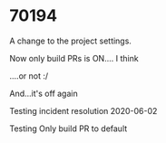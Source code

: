 # 70194

A change to the project settings.

Now only build PRs is ON.... I think

....or not :/

And...it's off again

Testing incident resolution 2020-06-02

Testing Only build PR to default
